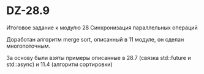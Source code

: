 # DZ-28.9

Итоговое задание к модулю 28 Синхронизация параллельных операций

Доработан алгоритм merge sort, описанный в 11 модуле, он сделан многопоточным.

За основу были взяты примеры описанные в 28.7 (связка std::future и std::async) и 11.4 (алгоритм сортировки)
